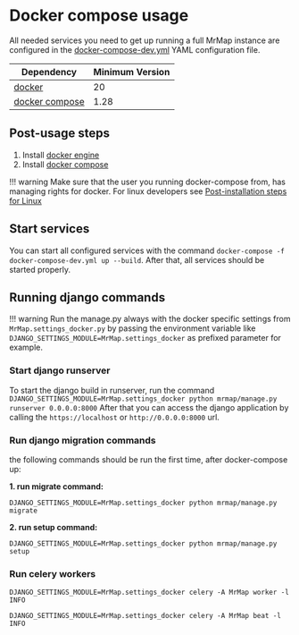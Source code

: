 # Docker compose usage

All needed services you need to get up running a full MrMap instance are configured in the [docker-compose-dev.yml](https://github.com/mrmap-community/mrmap/blob/master/mrmap/docker/docker-compose-dev.yml) YAML configuration file.

| Dependency     | Minimum Version |
|----------------|-----------------|
| [docker](https://docs.docker.com/engine/install)         | 20              |
| [docker compose](https://docs.docker.com/compose/install) | 1.28            |


## Post-usage steps

1. Install [docker engine](https://docs.docker.com/engine/install) 
2. Install [docker compose](https://docs.docker.com/compose/install)

!!! warning
    Make sure that the user you running docker-compose from, has managing rights for docker. For linux developers see [Post-installation steps for Linux](https://docs.docker.com/engine/install/linux-postinstall/)

## Start services

You can start all configured services with the command `docker-compose -f docker-compose-dev.yml up --build`. After that, all services should be started properly.

## Running django commands

!!! warning
    Run the manage.py always with the docker specific settings from `MrMap.settings_docker.py` by passing the environment variable like `DJANGO_SETTINGS_MODULE=MrMap.settings_docker` as prefixed parameter for example.

### Start django runserver

To start the django build in runserver, run the command `DJANGO_SETTINGS_MODULE=MrMap.settings_docker python mrmap/manage.py runserver 0.0.0.0:8000`
After that you can access the django application by calling the `https://localhost` or `http://0.0.0.0:8000` url.

### Run django migration commands

the following commands should be run the first time, after docker-compose up:

**1. run migrate command:**

`DJANGO_SETTINGS_MODULE=MrMap.settings_docker python mrmap/manage.py migrate`

**2. run setup command:**

`DJANGO_SETTINGS_MODULE=MrMap.settings_docker python mrmap/manage.py setup`

### Run celery workers

`DJANGO_SETTINGS_MODULE=MrMap.settings_docker celery -A MrMap worker -l INFO`

`DJANGO_SETTINGS_MODULE=MrMap.settings_docker celery -A MrMap beat -l INFO`

